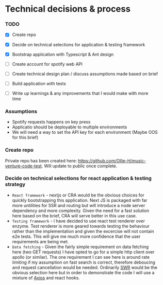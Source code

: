 # Technical decisions & process

### TODO

* [x] Create repo
* [x] Decide on technical selections for application & testing framework
* [x] Bootstrap application with Typescript & Ant design
* [ ] Create account for spotify web API
* [ ] Create technical design plan / discuss assumptions made based on brief
* [ ] Build application with tests
* [ ] Write up learnings & any improvements that I would make with more time


### Assumptions
* Spotify requests happens on key press
* Applicatio should be deployable to multiple environments
*   We will need a way to set the API key for each environment (Maybe OOS for this brief)

### Create repo
Private repo has been created here: https://github.com/Ollie-H/music-venture-code-test. Will update to public once complete.

### Decide on technical selections for react application & testing strategy

* `React framework` - nextjs or CRA would be the obvious choices for quickly bootstrapping this application. Next JS is packaged with far more untilities for SSR and routing but will introduce a node server dependency and more complexity. Given the need for a fast solution here based on the brief, CRA will serve better in this use case.
* `Testing framework` - I have decided to use react test renderer over enzyme. Test renderer is more geared towards testing the behaviour rather than the implementation and given the excercise will not contain e2e tests. This will give me much more confidence that the user requirements are being met.
* `Data fetching` - Given the fairly simple requirement on data fetching here (two GET requests) I have opted to go for a simple http client over apollo (or similar). The one requirement I can see here is around rate limiting if my assumption on fast search is correct, therefore deboucing and request cancellation would be needed. Ordinarily [SWR](https://github.com/vercel/swr) would be the obvious selection here but in order to demonstrate the code I will use a mixture of [Axios](https://github.com/axios/axios) and react hooks.
